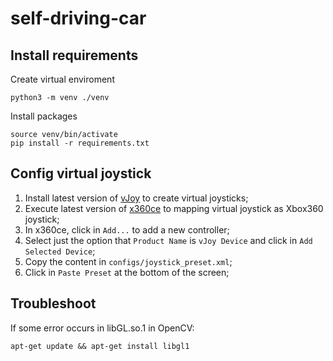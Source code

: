 # self-driving-car

## Install requirements

Create virtual enviroment
```
python3 -m venv ./venv
```

Install packages
```
source venv/bin/activate
pip install -r requirements.txt
```

## Config virtual joystick

1. Install latest version of [vJoy](https://github.com/shauleiz/vJoy) to create virtual joysticks;
2. Execute latest version of [x360ce](https://www.x360ce.com/) to mapping virtual joystick as Xbox360 joystick;
3. In x360ce, click in `Add...` to add a new controller;
4. Select just the option that `Product Name` is `vJoy Device` and click in `Add Selected Device`;
5. Copy the content in `configs/joystick_preset.xml`;
6. Click in `Paste Preset` at the bottom of the screen;


## Troubleshoot

If some error occurs in libGL.so.1 in OpenCV:
```
apt-get update && apt-get install libgl1
```
 